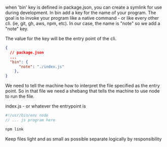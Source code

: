when 'bin' key is defined in package.json, you can create a symlink for use during development. In bin add a key for the name of your program. The goal is to invoke your program like a native command - or like every other cli. (ie, git, gh, aws, npm, etc). In our case, the name is "note" so we add a "note" key.

The value for the key will be the entry point of the cli.

```json
{
  // package.json
  ...
  "bin": {
      "note": "./index.js"
    },
}
```

We need to tell the machine how to interpret the file specified as the entry point. So in that file we need a shebang that tells the machine to use node to run the file.

index.js - or whatever the entrypoint is
```javascript
#!/usr/bin/env node
// ... js program here
```

```bash
npm link 
```


Keep files light and as small as possible
separate logically by responsibility